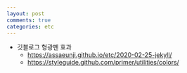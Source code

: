 ```yaml
---
layout: post
comments: true
categories: etc
---
```


- 깃블로그 형광펜 효과
    - https://assaeunji.github.io/etc/2020-02-25-jekyll/
    - https://styleguide.github.com/primer/utilities/colors/